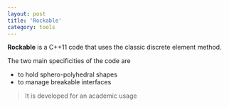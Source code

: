 ```yaml
---
layout: post
title: 'Rockable'
category: tools
---
```



**Rockable** is a C++11 code that uses the classic discrete element method. 

The two main specificities of the code are

 - to hold sphero-polyhedral shapes 
 - to manage breakable interfaces

> It is developed for an academic usage

     